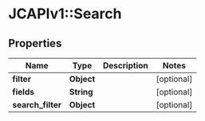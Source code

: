 # JCAPIv1::Search

## Properties
Name | Type | Description | Notes
------------ | ------------- | ------------- | -------------
**filter** | **Object** |  | [optional] 
**fields** | **String** |  | [optional] 
**search_filter** | **Object** |  | [optional] 


